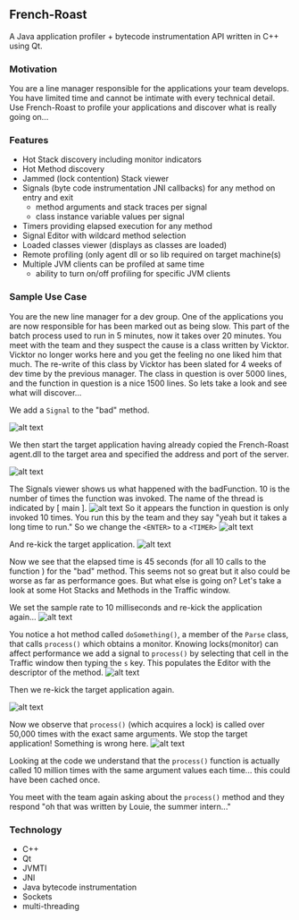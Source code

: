 ## French-Roast
A Java application profiler + bytecode instrumentation API written in C++ using Qt.

### Motivation
You are a line manager responsible for the applications your team develops. You have limited time and cannot be
intimate with every technical detail. Use French-Roast to profile your applications and discover what is really going on...


### Features
- Hot Stack discovery including monitor indicators
- Hot Method discovery
- Jammed (lock contention) Stack viewer
- Signals (byte code instrumentation JNI callbacks) for any method on entry and exit
  - method arguments and stack traces per signal
  - class instance variable values per signal
- Timers providing elapsed execution for any method
- Signal Editor with wildcard method selection
- Loaded classes viewer (displays as classes are loaded)
- Remote profiling (only agent dll or so lib required on target machine(s)
- Multiple JVM clients can be profiled at same time
  - ability to turn on/off profiling for specific JVM clients 

### Sample Use Case

You are the new line manager for a dev group. One of the applications you are now responsible for has been marked out as being slow.
This part of the batch process used to run in 5 minutes, now it takes over 20 minutes. You meet with the
team and they suspect the cause is a class written by Vicktor. Vicktor no longer works here and you get the feeling no one liked him
that much. The re-write of this class by Vicktor has been slated for 4 weeks of dev time by the previous manager. The class in question
is over 5000 lines, and the function in question is a nice 1500 lines.  So lets take a look and see what will discover...

We add a ```Signal``` to the "bad" method.

![alt text](https://github.com/rguadagno/French-Roast/blob/master/docs/editor.png "")

We then start the target application having already copied the French-Roast agent.dll to the target area and specified the address and port of the server.

![alt text](https://github.com/rguadagno/French-Roast/blob/master/docs/cmd_line_target.png "")

The Signals viewer shows us what happened with the badFunction. 10 is the number of times the function was invoked. The name of the thread is
indicated by [ main ].
![alt text](https://github.com/rguadagno/French-Roast/blob/master/docs/bad_func.png "")
So it appears the function in question is only invoked 10 times. You run this by the team and they say "yeah but it takes a long
time to run."  So we change the ```<ENTER>``` to a ```<TIMER>```
![alt text](https://github.com/rguadagno/French-Roast/blob/master/docs/editor_2.png "")

And re-kick the target application.
![alt text](https://github.com/rguadagno/French-Roast/blob/master/docs/timers.png "")

Now we see that the elapsed time is 45 seconds (for all 10 calls to the function ) for the "bad" method. This seems not so great but it also could be
worse as far as performance goes. But what else is going on? Let's take a look at some Hot Stacks and Methods in the Traffic window.

We set the sample rate to 10 milliseconds and re-kick the application again...
![alt text](https://github.com/rguadagno/French-Roast/blob/master/docs/traffic.png "")

You notice a hot method called ```doSomething()```, a member of the ```Parse``` class, that calls ```process()``` which obtains a monitor. Knowing locks(monitor) can affect performance we add a signal to ```process()``` by selecting that cell in the Traffic window then typing the ```s``` key. This populates the Editor with the descriptor of the method.
![alt text](https://github.com/rguadagno/French-Roast/blob/master/docs/editor_3.png "")

Then we re-kick the target application again.

![alt text](https://github.com/rguadagno/French-Roast/blob/master/docs/signals.png "")

Now we observe that ```process()``` (which acquires a lock) is called over 50,000 times with the exact same arguments. We stop the target application! Something is wrong here.
![alt text](https://github.com/rguadagno/French-Roast/blob/master/docs/with_details.png "")

Looking at the code we understand that the ```process()``` function is actually called 10 million times with the same argument values each time... this could have been cached once.

You meet with the team again asking about the ```process()``` method and they respond "oh that was written by Louie, the summer intern..."


### Technology

- C++
- Qt
- JVMTI
- JNI
- Java bytecode instrumentation
- Sockets
- multi-threading






  